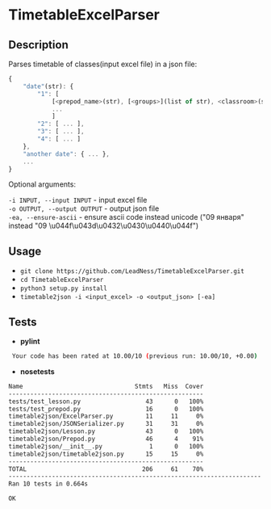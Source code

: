   # TimetableExcelParser

## Description

Parses timetable of classes(input excel file) in a json file:  
````javascript
{
    "date"(str): {
        "1": [
            [<prepod_name>(str), [<groups>](list of str), <classroom>(str), <is_computer_class>(bool)],
            ...
            ]  
        "2": [ ... ],  
        "3": [ ... ],  
        "4": [ ... ]  
    },  
    "another date": { ... },  
    ...  
}
````
    
Optional arguments:  
    
  ````-i INPUT, --input INPUT```` - input excel file  
  ````-o OUTPUT, --output OUTPUT```` - output json file  
  ````-ea, --ensure-ascii```` - ensure ascii code instead unicode ("09 января" instead "09 \u044f\u043d\u0432\u0430\u0440\u044f")  
    

## Usage

- ````git clone https://github.com/LeadNess/TimetableExcelParser.git````
- ````cd TimetableExcelParser````
- ```python3 setup.py install```
- ````timetable2json -i <input_excel> -o <output_json> [-ea]````

## Tests
- **pylint**
```sh
 Your code has been rated at 10.00/10 (previous run: 10.00/10, +0.00)
```
- **nosetests**
```sh
Name                               Stmts   Miss  Cover
------------------------------------------------------
tests/test_lesson.py                  43      0   100%
tests/test_prepod.py                  16      0   100%
timetable2json/ExcelParser.py         11     11     0%
timetable2json/JSONSerializer.py      31     31     0%
timetable2json/Lesson.py              43      0   100%
timetable2json/Prepod.py              46      4    91%
timetable2json/__init__.py             1      0   100%
timetable2json/timetable2json.py      15     15     0%
------------------------------------------------------
TOTAL                                206     61    70%
----------------------------------------------------------------------
Ran 10 tests in 0.664s

OK
```